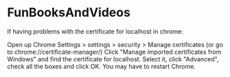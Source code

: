 # FunBooksAndVideos

If having problems with the certificate for localhost in chrome:

Open up Chrome Settings > settings > security > Manage certificates (or go to chrome://certificate-manager/)
Click "Manage imported certificates from Windows" and find the certificate for localhost.
Select it, click "Advanced", check all the boxes and click OK. You may have to restart Chrome.